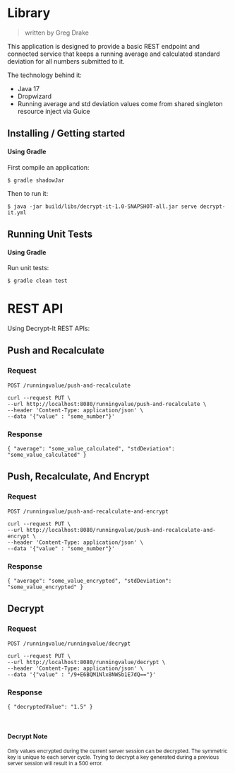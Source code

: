 # Library

> written by Greg Drake

This application is designed to provide a basic REST endpoint and connected service
that keeps a running average and calculated standard deviation for all numbers submitted to it.

The technology behind it:

* Java 17
* Dropwizard
* Running average and std deviation values come from shared singleton resource inject via Guice

## Installing / Getting started

#### Using Gradle

First compile an application:

```console
$ gradle shadowJar
```

Then to run it:

```console
$ java -jar build/libs/decrypt-it-1.0-SNAPSHOT-all.jar serve decrypt-it.yml
```

## Running Unit Tests

#### Using Gradle

Run unit tests:

```console
$ gradle clean test
```

# REST API

Using Decrypt-It REST APIs:

## Push and Recalculate

### Request

`POST /runningvalue/push-and-recalculate`

    curl --request PUT \
    --url http://localhost:8080/runningvalue/push-and-recalculate \
    --header 'Content-Type: application/json' \
    --data '{"value" : "some_number"}'

### Response

    { "average": "some_value_calculated", "stdDeviation": "some_value_calculated" }

## Push, Recalculate, And Encrypt

### Request

`POST /runningvalue/push-and-recalculate-and-encrypt`

    curl --request PUT \
    --url http://localhost:8080/runningvalue/push-and-recalculate-and-encrypt \
    --header 'Content-Type: application/json' \
    --data '{"value" : "some_number"}'

### Response

    { "average": "some_value_encrypted", "stdDeviation": "some_value_encrypted" }

## Decrypt

### Request

`POST /runningvalue/runningvalue/decrypt`

    curl --request PUT \
    --url http://localhost:8080/runningvalue/decrypt \
    --header 'Content-Type: application/json' \
    --data '{"value" : "/9+E6BQM1Nlx8NWSb1E7dQ=="}'

### Response

    { "decryptedValue": "1.5" }

  <br>

#### Decrypt Note

<sub>Only values encrypted during the current server session can be decrypted. The symmetric key is unique to each
server cycle. Trying to decrypt a key generated during a previous server session will result in a 500 error.